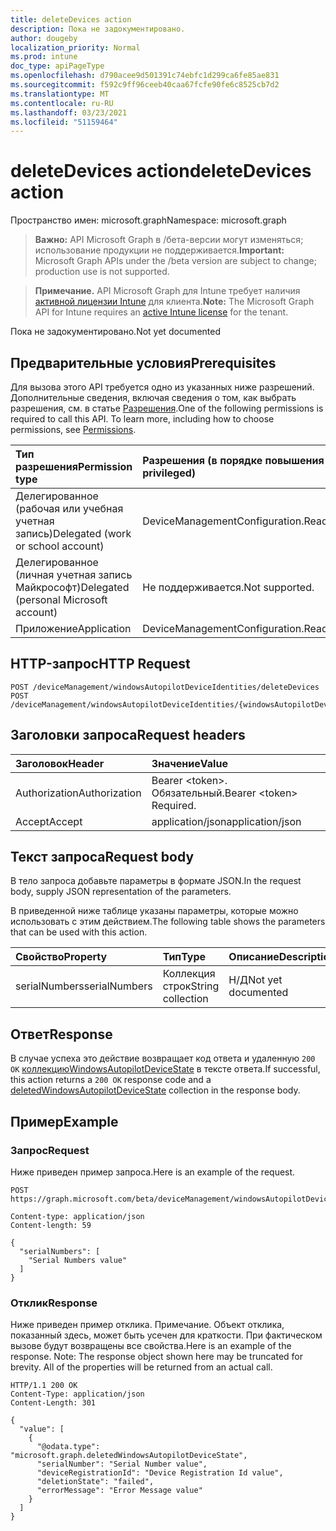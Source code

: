 ```yaml
---
title: deleteDevices action
description: Пока не задокументировано.
author: dougeby
localization_priority: Normal
ms.prod: intune
doc_type: apiPageType
ms.openlocfilehash: d790acee9d501391c74ebfc1d299ca6fe85ae831
ms.sourcegitcommit: f592c9ff96ceeb40caa67fcfe90fe6c8525cb7d2
ms.translationtype: MT
ms.contentlocale: ru-RU
ms.lasthandoff: 03/23/2021
ms.locfileid: "51159464"
---
```

# <a name="deletedevices-action"></a><span data-ttu-id="48ea2-103">deleteDevices action</span><span class="sxs-lookup"><span data-stu-id="48ea2-103">deleteDevices action</span></span>

<span data-ttu-id="48ea2-104">Пространство имен: microsoft.graph</span><span class="sxs-lookup"><span data-stu-id="48ea2-104">Namespace: microsoft.graph</span></span>

> <span data-ttu-id="48ea2-105">**Важно:** API Microsoft Graph в /бета-версии могут изменяться; использование продукции не поддерживается.</span><span class="sxs-lookup"><span data-stu-id="48ea2-105">**Important:** Microsoft Graph APIs under the /beta version are subject to change; production use is not supported.</span></span>

> <span data-ttu-id="48ea2-106">**Примечание.** API Microsoft Graph для Intune требует наличия [активной лицензии Intune](https://go.microsoft.com/fwlink/?linkid=839381) для клиента.</span><span class="sxs-lookup"><span data-stu-id="48ea2-106">**Note:** The Microsoft Graph API for Intune requires an [active Intune license](https://go.microsoft.com/fwlink/?linkid=839381) for the tenant.</span></span>

<span data-ttu-id="48ea2-107">Пока не задокументировано.</span><span class="sxs-lookup"><span data-stu-id="48ea2-107">Not yet documented</span></span>

## <a name="prerequisites"></a><span data-ttu-id="48ea2-108">Предварительные условия</span><span class="sxs-lookup"><span data-stu-id="48ea2-108">Prerequisites</span></span>
<span data-ttu-id="48ea2-p101">Для вызова этого API требуется одно из указанных ниже разрешений. Дополнительные сведения, включая сведения о том, как выбрать разрешения, см. в статье [Разрешения](/graph/permissions-reference).</span><span class="sxs-lookup"><span data-stu-id="48ea2-p101">One of the following permissions is required to call this API. To learn more, including how to choose permissions, see [Permissions](/graph/permissions-reference).</span></span>

|<span data-ttu-id="48ea2-111">Тип разрешения</span><span class="sxs-lookup"><span data-stu-id="48ea2-111">Permission type</span></span>|<span data-ttu-id="48ea2-112">Разрешения (в порядке повышения привилегий)</span><span class="sxs-lookup"><span data-stu-id="48ea2-112">Permissions (from least to most privileged)</span></span>|
|:---|:---|
|<span data-ttu-id="48ea2-113">Делегированное (рабочая или учебная учетная запись)</span><span class="sxs-lookup"><span data-stu-id="48ea2-113">Delegated (work or school account)</span></span>|<span data-ttu-id="48ea2-114">DeviceManagementConfiguration.ReadWrite.All</span><span class="sxs-lookup"><span data-stu-id="48ea2-114">DeviceManagementConfiguration.ReadWrite.All</span></span>|
|<span data-ttu-id="48ea2-115">Делегированное (личная учетная запись Майкрософт)</span><span class="sxs-lookup"><span data-stu-id="48ea2-115">Delegated (personal Microsoft account)</span></span>|<span data-ttu-id="48ea2-116">Не поддерживается.</span><span class="sxs-lookup"><span data-stu-id="48ea2-116">Not supported.</span></span>|
|<span data-ttu-id="48ea2-117">Приложение</span><span class="sxs-lookup"><span data-stu-id="48ea2-117">Application</span></span>|<span data-ttu-id="48ea2-118">DeviceManagementConfiguration.ReadWrite.All</span><span class="sxs-lookup"><span data-stu-id="48ea2-118">DeviceManagementConfiguration.ReadWrite.All</span></span>|

## <a name="http-request"></a><span data-ttu-id="48ea2-119">HTTP-запрос</span><span class="sxs-lookup"><span data-stu-id="48ea2-119">HTTP Request</span></span>
<!-- {
  "blockType": "ignored"
}
-->
``` http
POST /deviceManagement/windowsAutopilotDeviceIdentities/deleteDevices
POST /deviceManagement/windowsAutopilotDeviceIdentities/{windowsAutopilotDeviceIdentityId}/deploymentProfile/assignedDevices/deleteDevices
```

## <a name="request-headers"></a><span data-ttu-id="48ea2-120">Заголовки запроса</span><span class="sxs-lookup"><span data-stu-id="48ea2-120">Request headers</span></span>
|<span data-ttu-id="48ea2-121">Заголовок</span><span class="sxs-lookup"><span data-stu-id="48ea2-121">Header</span></span>|<span data-ttu-id="48ea2-122">Значение</span><span class="sxs-lookup"><span data-stu-id="48ea2-122">Value</span></span>|
|:---|:---|
|<span data-ttu-id="48ea2-123">Authorization</span><span class="sxs-lookup"><span data-stu-id="48ea2-123">Authorization</span></span>|<span data-ttu-id="48ea2-124">Bearer &lt;token&gt;. Обязательный.</span><span class="sxs-lookup"><span data-stu-id="48ea2-124">Bearer &lt;token&gt; Required.</span></span>|
|<span data-ttu-id="48ea2-125">Accept</span><span class="sxs-lookup"><span data-stu-id="48ea2-125">Accept</span></span>|<span data-ttu-id="48ea2-126">application/json</span><span class="sxs-lookup"><span data-stu-id="48ea2-126">application/json</span></span>|

## <a name="request-body"></a><span data-ttu-id="48ea2-127">Текст запроса</span><span class="sxs-lookup"><span data-stu-id="48ea2-127">Request body</span></span>
<span data-ttu-id="48ea2-128">В тело запроса добавьте параметры в формате JSON.</span><span class="sxs-lookup"><span data-stu-id="48ea2-128">In the request body, supply JSON representation of the parameters.</span></span>

<span data-ttu-id="48ea2-129">В приведенной ниже таблице указаны параметры, которые можно использовать с этим действием.</span><span class="sxs-lookup"><span data-stu-id="48ea2-129">The following table shows the parameters that can be used with this action.</span></span>

|<span data-ttu-id="48ea2-130">Свойство</span><span class="sxs-lookup"><span data-stu-id="48ea2-130">Property</span></span>|<span data-ttu-id="48ea2-131">Тип</span><span class="sxs-lookup"><span data-stu-id="48ea2-131">Type</span></span>|<span data-ttu-id="48ea2-132">Описание</span><span class="sxs-lookup"><span data-stu-id="48ea2-132">Description</span></span>|
|:---|:---|:---|
|<span data-ttu-id="48ea2-133">serialNumbers</span><span class="sxs-lookup"><span data-stu-id="48ea2-133">serialNumbers</span></span>|<span data-ttu-id="48ea2-134">Коллекция строк</span><span class="sxs-lookup"><span data-stu-id="48ea2-134">String collection</span></span>|<span data-ttu-id="48ea2-135">Н/Д</span><span class="sxs-lookup"><span data-stu-id="48ea2-135">Not yet documented</span></span>|



## <a name="response"></a><span data-ttu-id="48ea2-136">Ответ</span><span class="sxs-lookup"><span data-stu-id="48ea2-136">Response</span></span>
<span data-ttu-id="48ea2-137">В случае успеха это действие возвращает код ответа и удаленную `200 OK` [коллекциюWindowsAutopilotDeviceState](../resources/intune-enrollment-deletedwindowsautopilotdevicestate.md) в тексте ответа.</span><span class="sxs-lookup"><span data-stu-id="48ea2-137">If successful, this action returns a `200 OK` response code and a [deletedWindowsAutopilotDeviceState](../resources/intune-enrollment-deletedwindowsautopilotdevicestate.md) collection in the response body.</span></span>

## <a name="example"></a><span data-ttu-id="48ea2-138">Пример</span><span class="sxs-lookup"><span data-stu-id="48ea2-138">Example</span></span>

### <a name="request"></a><span data-ttu-id="48ea2-139">Запрос</span><span class="sxs-lookup"><span data-stu-id="48ea2-139">Request</span></span>
<span data-ttu-id="48ea2-140">Ниже приведен пример запроса.</span><span class="sxs-lookup"><span data-stu-id="48ea2-140">Here is an example of the request.</span></span>
``` http
POST https://graph.microsoft.com/beta/deviceManagement/windowsAutopilotDeviceIdentities/deleteDevices

Content-type: application/json
Content-length: 59

{
  "serialNumbers": [
    "Serial Numbers value"
  ]
}
```

### <a name="response"></a><span data-ttu-id="48ea2-141">Отклик</span><span class="sxs-lookup"><span data-stu-id="48ea2-141">Response</span></span>
<span data-ttu-id="48ea2-p102">Ниже приведен пример отклика. Примечание. Объект отклика, показанный здесь, может быть усечен для краткости. При фактическом вызове будут возвращены все свойства.</span><span class="sxs-lookup"><span data-stu-id="48ea2-p102">Here is an example of the response. Note: The response object shown here may be truncated for brevity. All of the properties will be returned from an actual call.</span></span>
``` http
HTTP/1.1 200 OK
Content-Type: application/json
Content-Length: 301

{
  "value": [
    {
      "@odata.type": "microsoft.graph.deletedWindowsAutopilotDeviceState",
      "serialNumber": "Serial Number value",
      "deviceRegistrationId": "Device Registration Id value",
      "deletionState": "failed",
      "errorMessage": "Error Message value"
    }
  ]
}
```




